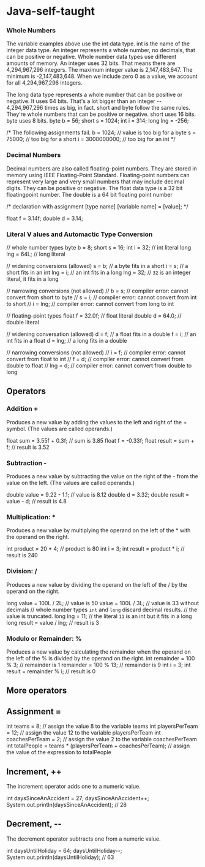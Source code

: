 # Java-self-taught
### Whole Numbers

The variable examples above use the int data type. int is the name of the integer data type. An integer represents a whole number, no decimals, that can be positive or negative. Whole number data types use different amounts of memory. An integer uses 32 bits. That means there are 4,294,967,296 integers. The maximum integer value is 2,147,483,647. The minimum is -2,147,483,648. When we include zero 0 as a value, we account for all 4,294,967,296 integers.

The long data type represents a whole number that can be positive or negative. It uses 64 bits. That's a lot bigger than an integer -- 4,294,967,296 times as big, in fact. short and byte follow the same rules. They're whole numbers that can be positive or negative. short uses 16 bits. byte uses 8 bits.
byte b = 56;
short s = 1024;
int i = 314;
long lng = -256;

/* The following assignments fail.
b = 1024;       // value is too big for a byte
s = 75000;      // too big for a short
i = 3000000000; // too big for an int
*/

### Decimal Numbers

Decimal numbers are also called floating-point numbers. They are stored in memory using IEEE Floating-Point Standard. Floating-point numbers can represent very large and very small numbers that may include decimal digits. They can be positive or negative.
The float data type is a 32 bit floatingpoint number. The double is a 64 bit floating point number

/* declaration with assignment
[type name] [variable name] = [value];
*/

float f = 3.14f;
double d = 3.14;

### Literal V alues and Automactic Type Conversion

// whole number types
byte b = 8;
short s = 16;
int i = 32;   // int literal
long lng = 64L; // long literal

// widening conversions (allowed)
s = b;    // a byte fits in a short
i = s;    // a short fits in an int
lng = i;  // an int fits in a long
lng = 32; // `32` is an integer literal, it fits in a long

// narrowing conversions (not allowed)
// b = s;   // compiler error: cannot convert from short to byte
// s = i;   // compiler error: cannot convert from int to short
// i = lng; // compiler error: cannot convert from long to int

// floating-point types
float f = 32.0f; // float literal
double d = 64.0; // double literal

// widening conversation (allowed)
d = f;   // a float fits in a double
f = i;   // an int fits in a float
d = lng; // a long fits in a double

// narrowing conversions (not allowed)
// i = f;   // compiler error: cannot convert from float to int
// f = d;   // compiler error: cannot convert from double to float
// lng = d; // compiler error: cannot convert from double to long

## Operators
### Addition +
Produces a new value by adding the values to the left and right of the + symbol. (The values are called operands.)

float sum = 3.55f + 0.3f; // sum is 3.85
float f = -0.33f;
float result = sum + f; // result is 3.52

### Subtraction -

Produces a new value by subtracting the value on the right of the - from the value on the left. (The values are called operands.)

double value = 9.22 - 1.1; // value is 8.12
double d = 3.32;
double result = value - d; // result is 4.8

### Multiplication: *

Produces a new value by multiplying the operand on the left of the * with the operand on the right.

int product = 20 * 4;     // product is 80
int i = 3;
int result = product * i; // result is 240

### Division: /
Produces a new value by dividing the operand on the left of the / by the operand on the right.

long value = 100L / 2L;    // value is 50
value = 100L / 3L;         // value is 33 without decimals
                           // whole number types `int` and `long` discard decimal results.
                           // the value is truncated.
long lng = 11;             // the literal `11` is an int but it fits in a long
long result = value / lng; // result is 3

### Modulo or Remainder: %
Produces a new value by calculating the remainder when the operand on the left of the % is divided by the operand on the right.
int remainder = 100 % 3;    // remainder is 1
remainder = 100 % 13;       // remainder is 9
int i = 3;
int result = remainder % i; // result is 0

## More operators

## Assignment =
int teams = 8;                                               // assign the value 8 to the variable teams
int playersPerTeam = 12;                                     // assign the value 12 to the variable playersPerTeam
int coachesPerTeam = 2;                                      // assign the value 2 to the variable coachesPerTeam
int totalPeople = teams * (playersPerTeam + coachesPerTeam); // assign the value of the expression to totalPeople

## Increment, ++
The increment operator adds one to a numeric value.

int daysSinceAnAccident = 27;
daysSinceAnAccident++;
System.out.println(daysSinceAnAccident); // 28

## Decrement, --
The decrement operator subtracts one from a numeric value.

int daysUntilHoliday = 64;
daysUntilHoliday--;
System.out.println(daysUntilHoliday); // 63
